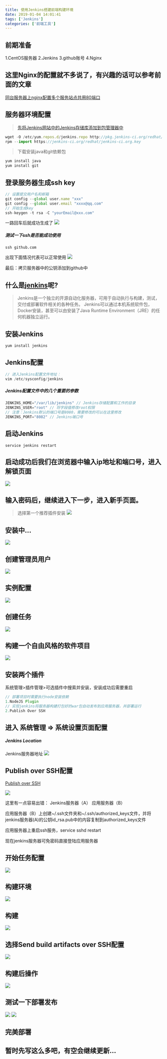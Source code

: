 ```yaml
---
title: 使用Jenkins搭建前端构建环境
date: 2019-01-04 14:01:41
tags: ['Jenkins']
categories: ['前端工具']
---
```


## 前期准备

1.CentOS服务器
2.Jenkins
3.github账号
4.Nginx

## 这里Nginx的配置就不多说了，有兴趣的话可以参考前面的文章

[同台服务器上nginx配置多个服务站点共用80端口](http://localhost:4000/2018/12/26/%E5%90%8C%E5%8F%B0%E6%9C%8D%E5%8A%A1%E5%99%A8%E4%B8%8Anginx%E9%85%8D%E7%BD%AE%E5%A4%9A%E4%B8%AA%E6%9C%8D%E5%8A%A1%E7%AB%99%E7%82%B9%E5%85%B1%E7%94%A880%E7%AB%AF%E5%8F%A3/)

<!-- more -->

## 服务器环境配置

> [先将Jenkins网站中的Jenkins存储库添加到包管理器中](https://jenkins.io/doc/book/installing/)

```js
wget -O /etc/yum.repos.d/jenkins.repo http://pkg.jenkins-ci.org/redhat/jenkins.repo
rpm --import https://jenkins-ci.org/redhat/jenkins-ci.org.key
```

> 下载安装java和git依赖包

```js
yum install java
yum install git
```

## 登录服务器生成ssh key

```js
// 设置提交用户名和邮箱
git config --global user.name "xxx"
git config --global user.email "xxxx@qq.com"
// 开始生成key
ssh-keygen -t rsa -C "yourEmail@xxx.com"
```
一路回车后就成功生成了
![](/images/jenkins/4.png)

##### 测试一下ssh是否能成功使用

```
ssh github.com
```
出现下面情况代表可以正常使用
![](/images/jenkins/6.png)

最后：拷贝服务器中的公钥添加到github中

## 什么是[jenkins](https://jenkins.io/doc/#what-is-jenkins)呢?

> Jenkins是一个独立的开源自动化服务器，可用于自动执行与构建，测试，交付或部署软件相关的各种任务。
Jenkins可以通过本机系统软件包，Docker安装，甚至可以由安装了Java Runtime Environment（JRE）的任何机器独立运行。

## 安装Jenkins

```js
yum install jenkins
```
## Jenkins配置

```js
// 进入Jenkins配置文件地址：
vim /etc/sysconfig/jenkins
```

##### Jenkins配置文件中的几个重要的参数

```js
JENKINS_HOME="/var/lib/jenkins" // Jenkins存储配置和工作的目录
JENKINS_USER="root" // 将字段值修改root权限
// 注意：Jenkins默认的端口号是8080，需要修改的可以在这里修改
JENKINS_PORT="8082" // Jenkins端口号
```

## 启动Jenkins

```
service jenkins restart
```

## 启动成功后我们在浏览器中输入ip地址和端口号，进入解锁页面

![](/images/jenkins/pwd.png)

## 输入密码后，继续进入下一步，进入新手页面。

> 选择第一个推荐插件安装
![](/images/jenkins/new-page.png)

## 安装中...

![](/images/jenkins/install.png)


## 创建管理员用户

![](/images/jenkins/1.png)

## 实例配置

![](/images/jenkins/2.png)

## 创建任务

![](/images/jenkins/3.png)

## 构建一个自由风格的软件项目

![](/images/jenkins/new-task.png)

## 安装两个插件

系统管理>插件管理>可选插件中搜索并安装，安装成功后需要重启

```js
// 部署项目时需要执行node安装依赖
1.NodeJS Plugin 
// 实现jenkins将服务器构建打包好的war包自动发布到应用服务器，并部署运行
2.Publish Over SSH
```
## 进入 系统管理 => 系统设置页面配置

##### Jenkins Location
Jenkins服务器地址
![](/images/jenkins/17.png)

	
## Publish over SSH配置
[Publish over SSH](https://wiki.jenkins.io/display/JENKINS/Publish+Over+SSH+Plugin)

![](/images/jenkins/18.png)

这里有一点容易出错：
Jenkins服务器（A）
应用服务器（B）

应用服务器（B）上创建~/.ssh文件夹和~/.ssh/authorized_keys文件，并将jenkins服务器(A)的公钥id_rsa.pub中的内容复制到authorized_keys文件

应用服务器上重启ssh服务，service sshd restart

现在jenkins服务器可免密码直接登陆应用服务器

## 开始任务配置
![](/images/jenkins/12.png)

## 构建环境

![](/images/jenkins/13.png)

## 构建
![](/images/jenkins/14.png)

## 选择Send build artifacts over SSH配置
![](/images/jenkins/16.png)
## 构建后操作

![](/images/jenkins/15.png)

## 测试一下部署发布

![](/images/jenkins/19.png)
![](/images/jenkins/20.png)

## 完美部署

## 暂时先写这么多吧，有空会继续更新...